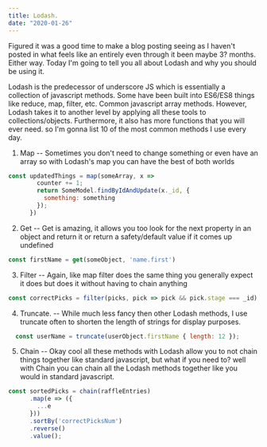 ```yaml
---
title: Lodash.
date: "2020-01-26"
---
```




Figured it was a good time to make a blog posting seeing as I haven't posted in what feels like an entirely even through it been maybe 3? months. Either way. Today I'm going to tell you all about Lodash and why you should be using it. 

Lodash is the predecessor of underscore JS which is essentially a collection of javascript methods. Some have been built into ES6/ES8 things like reduce, map, filter, etc. Common javascript array methods. However, Lodash takes it to another level by applying all these tools to collections/objects. Furthermore, it also has more functions that you will ever need. so I'm gonna list 10 of the most common methods I use every day.

1. Map -- Sometimes you don't need to change something or even have an array so with Lodash's map you can have the best of both worlds
```javascript
const updatedThings = map(someArray, x =>  
        counter += 1;
        return SomeModel.findByIdAndUpdate(x._id, {
          something: something
        });
      })
```

2. Get -- Get is amazing, it allows you too look for the next property in an object and return it or return a safety/default value if it comes up undefined

```javascript
const firstName = get(someObject, 'name.first')
```

3. Filter -- Again, like map filter does the same thing you generally expect it does but does it without having to chain anything

```javascript
const correctPicks = filter(picks, pick => pick && pick.stage === _id);
```

4. Truncate. -- While much less fancy then other Lodash methods, I use truncate often to shorten the length of strings for display purposes. 

```javascript
  const userName = truncate(userObject.firstName { length: 12 });

```

5. Chain -- Okay cool all these methods with Lodash allow you to not chain things together like standard javascript, but what if you need to? well with Chain you can chain all the Lodash methods together like you would in standard javascript. 

```javascript
const sortedPicks = chain(raffleEntries)
      .map(e => ({
        ...e
      }))
      .sortBy('correctPicksNum')
      .reverse()
      .value();
```